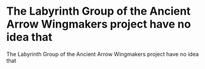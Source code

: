 # The Labyrinth Group of the Ancient Arrow Wingmakers project have no idea that

The Labyrinth Group of the Ancient Arrow Wingmakers project have no idea that